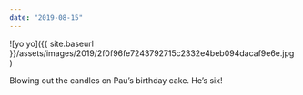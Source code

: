 ```yaml
---
date: "2019-08-15"
---
```


![yo yo]({{ site.baseurl }}/assets/images/2019/2f0f96fe7243792715c2332e4beb094dacaf9e6e.jpg)

Blowing out the candles on Pau’s birthday cake. He’s six!
